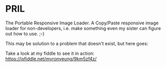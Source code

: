 # PRIL
The Portable Responsive Image Loader. A Copy/Paste responsive image loader for non-developers, i.e. make something even my sister can figure out how to use. ;-)

This may be solution to a problem that doesn't exist, but here goes: 

Take a look at my fiddle to see it in action: https://jsfiddle.net/myronyeung/9km5zf4z/
